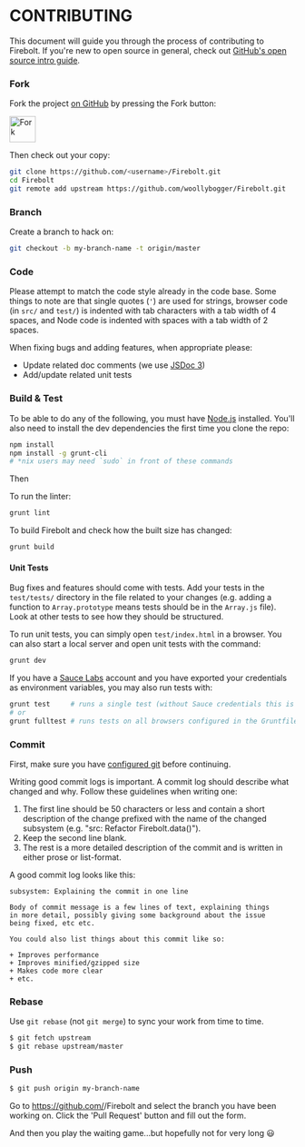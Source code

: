 CONTRIBUTING
========================

This document will guide you through the process of contributing to Firebolt.
If you're new to open source in general, check out [GitHub's open source intro guide](https://guides.github.com/overviews/os-contributing/).


### Fork

Fork the project [on GitHub](https://github.com/woollybogger/Firebolt.git) by pressing the Fork button:

<img src="https://sammyk.s3.amazonaws.com/blog/images/2014-05-28/fork.png" alt="Fork" height="46px">

Then check out your copy:

```sh
git clone https://github.com/<username>/Firebolt.git
cd Firebolt
git remote add upstream https://github.com/woollybogger/Firebolt.git
```


### Branch

Create a branch to hack on:

```sh
git checkout -b my-branch-name -t origin/master
```


### Code

Please attempt to match the code style already in the code base. Some things to note are that single quotes (`'`) are used for strings, browser code (in `src/` and `test/`) is indented with tab characters with a tab width of 4 spaces, and Node code is indented with spaces with a tab width of 2 spaces.

When fixing bugs and adding features, when appropriate please:

* Update related doc comments (we use [JSDoc 3](http://usejsdoc.org/))
* Add/update related unit tests


### Build & Test

To be able to do any of the following, you must have [Node.js](http://nodejs.org/) installed.
You'll also need to install the dev dependencies the first time you clone the repo:

```sh
npm install
npm install -g grunt-cli
# *nix users may need `sudo` in front of these commands
```

Then

To run the linter:

```sh
grunt lint
```

To build Firebolt and check how the built size has changed:

```sh
grunt build
```

#### Unit Tests

Bug fixes and features should come with tests. Add your tests in the `test/tests/` directory in the file related to your changes (e.g. adding a function to `Array.prototype` means tests should be in the `Array.js` file).
Look at other tests to see how they should be structured.

To run unit tests, you can simply open `test/index.html` in a browser.
You can also start a local server and open unit tests with the command:

```sh
grunt dev
```

If you have a [Sauce Labs](https://saucelabs.com/) account and you have exported your credentials as environment variables, you may also run tests with:

```sh
grunt test     # runs a single test (without Sauce credentials this is the same as `grunt dev`)
# or
grunt fulltest # runs tests on all browsers configured in the Gruntfile
```


### Commit

First, make sure you have [configured git](https://help.github.com/articles/set-up-git/#setting-up-git) before continuing.

Writing good commit logs is important. A commit log should describe what changed and why.
Follow these guidelines when writing one:

1. The first line should be 50 characters or less and contain a short description of the change prefixed with the name of the changed subsystem (e.g. "src: Refactor Firebolt.data()").
2. Keep the second line blank.
3. The rest is a more detailed description of the commit and is written in either prose or list-format.

A good commit log looks like this:

```
subsystem: Explaining the commit in one line

Body of commit message is a few lines of text, explaining things
in more detail, possibly giving some background about the issue
being fixed, etc etc.

You could also list things about this commit like so:

+ Improves performance
+ Improves minified/gzipped size
+ Makes code more clear
+ etc.
```


### Rebase

Use `git rebase` (not `git merge`) to sync your work from time to time.

```sh
$ git fetch upstream
$ git rebase upstream/master
```


### Push

```sh
$ git push origin my-branch-name
```

Go to https://github.com/<username>/Firebolt and select the branch you have been working on.
Click the 'Pull Request' button and fill out the form.


And then you play the waiting game...but hopefully not for very long :smiley:
